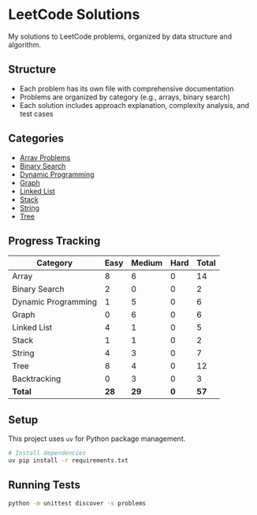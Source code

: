 # LeetCode Solutions

My solutions to LeetCode problems, organized by data structure and algorithm.

## Structure

- Each problem has its own file with comprehensive documentation
- Problems are organized by category (e.g., arrays, binary search)
- Each solution includes approach explanation, complexity analysis, and test cases

## Categories

- [Array Problems](./problems/array/)
- [Binary Search](./problems/binary_search/)
- [Dynamic Programming](./problems/dynamic_programming/)
- [Graph](./problems/graph/)
- [Linked List](./problems/linked_list/)
- [Stack](./problems/stack/)
- [String](./problems/string/)
- [Tree](./problems/tree/)

## Progress Tracking

| Category | Easy | Medium | Hard | Total |
|----------|------|--------|------|-------|
| Array | 8 | 6 | 0 | 14 |
| Binary Search | 2 | 0 | 0 | 2 |
| Dynamic Programming | 1 | 5 | 0 | 6 |
| Graph | 0 | 6 | 0 | 6 |
| Linked List | 4 | 1 | 0 | 5 |
| Stack | 1 | 1 | 0 | 2 |
| String | 4 | 3 | 0 | 7 |
| Tree | 8 | 4 | 0 | 12 |
| Backtracking | 0 | 3 | 0 | 3 |
| **Total** | **28** | **29** | **0** | **57** |




## Setup

This project uses `uv` for Python package management.

```bash
# Install dependencies
uv pip install -r requirements.txt
```

## Running Tests

```bash
python -m unittest discover -s problems
```
